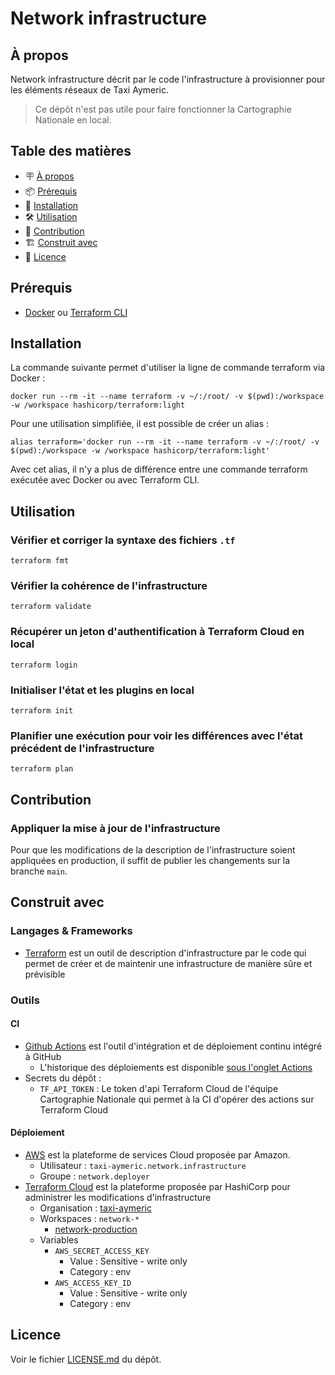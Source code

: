 # Network infrastructure

## À propos

Network infrastructure décrit par le code l'infrastructure à provisionner pour les éléments réseaux de Taxi Aymeric.

> Ce dépôt n'est pas utile pour faire fonctionner la Cartographie Nationale en local.

## Table des matières

- 🪧 [À propos](#à-propos)
- 📦 [Prérequis](#prérequis)
- 🚀 [Installation](#installation)
- 🛠️ [Utilisation](#utilisation)
- 🤝 [Contribution](#contribution)
- 🏗️ [Construit avec](#construit-avec)
- 📝 [Licence](#licence)

## Prérequis

- [Docker](https://www.docker.com/) ou [Terraform CLI](https://www.terraform.io/cli)

## Installation

La commande suivante permet d'utiliser la ligne de commande terraform via Docker :
```shell
docker run --rm -it --name terraform -v ~/:/root/ -v $(pwd):/workspace -w /workspace hashicorp/terraform:light
```

Pour une utilisation simplifiée, il est possible de créer un alias :
```shell
alias terraform='docker run --rm -it --name terraform -v ~/:/root/ -v $(pwd):/workspace -w /workspace hashicorp/terraform:light'
```

Avec cet alias, il n'y a plus de différence entre une commande terraform exécutée avec Docker ou avec Terraform CLI.

## Utilisation

### Vérifier et corriger la syntaxe des fichiers `.tf`

```shell
terraform fmt
```

### Vérifier la cohérence de l'infrastructure

```shell
terraform validate
```

### Récupérer un jeton d'authentification à Terraform Cloud en local

```shell
terraform login
```

### Initialiser l'état et les plugins en local

```shell
terraform init
```

### Planifier une exécution pour voir les différences avec l'état précédent de l'infrastructure

```shell
terraform plan
```

## Contribution

### Appliquer la mise à jour de l'infrastructure

Pour que les modifications de la description de l'infrastructure soient appliquées en production, il suffit de publier les changements sur la branche `main`.

## Construit avec

### Langages & Frameworks

- [Terraform](https://www.terraform.io/) est un outil de description d'infrastructure par le code qui permet de créer et de maintenir une infrastructure de manière sûre et prévisible

### Outils

#### CI

- [Github Actions](https://docs.github.com/en/actions) est l'outil d'intégration et de déploiement continu intégré à GitHub
  - L'historique des déploiements est disponible [sous l'onglet Actions](https://github.com/romain-cambonie/taxi-network-infrastructure/actions/)
- Secrets du dépôt :
  - `TF_API_TOKEN` : Le token d'api Terraform Cloud de l'équipe Cartographie Nationale qui permet à la CI d'opérer des actions sur Terraform Cloud

#### Déploiement

- [AWS](https://aws.amazon.com/) est la plateforme de services Cloud proposée par Amazon.
  - Utilisateur : `taxi-aymeric.network.infrastructure`
  - Groupe : `network.deployer`
- [Terraform Cloud](https://app.terraform.io/) est la plateforme proposée par HashiCorp pour administrer les modifications d'infrastructure
  - Organisation : [taxi-aymeric](https://app.terraform.io/app/taxi-aymeric/workspaces)
  - Workspaces : `network-*`
    - [network-production](https://app.terraform.io/app/taxi-aymeric/workspaces/network-production)
  - Variables
    - `AWS_SECRET_ACCESS_KEY`
      - Value : Sensitive - write only
      - Category : env
    - `AWS_ACCESS_KEY_ID`
      - Value : Sensitive - write only
      - Category : env

## Licence

Voir le fichier [LICENSE.md](./LICENSE.md) du dépôt.
